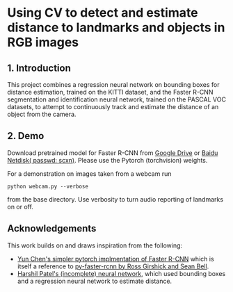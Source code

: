 # Using CV to detect and estimate distance to landmarks and objects in RGB images

## 1. Introduction


This project combines a regression neural network on bounding boxes for distance estimation, trained on the KITTI dataset, and the Faster R-CNN segmentation and identification neural network, trained on the PASCAL VOC datasets, to attempt to continuously track and estimate the distance of an object from the camera.



## 2. Demo

Download pretrained model for Faster R-CNN from [Google Drive](https://drive.google.com/open?id=1cQ27LIn-Rig4-Uayzy_gH5-cW-NRGVzY) or [Baidu Netdisk( passwd: scxn)](https://pan.baidu.com/s/1o87RuXW). Please use the Pytorch (torchvision) weights.

For a demonstration on images taken from a webcam run
```
python webcam.py --verbose
```
from the base directory. Use verbosity to turn audio reporting of landmarks on or off.


## Acknowledgements
This work builds on and draws inspiration from the following:

- [Yun Chen's simpler pytorch implmentation of Faster R-CNN](https://github.com/chenyuntc/simple-faster-rcnn-pytorch) which is itself a reference to [py-faster-rcnn by Ross Girshick and Sean Bell](https://github.com/rbgirshick/py-faster-rcnn).
- [Harshil Patel's (incomplete) neural network](https://github.com/harshilpatel312/KITTI-distance-estimation), which used bounding boxes and a regression neural network to estimate distance.
